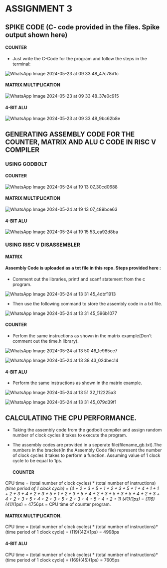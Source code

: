 # ASSIGNMENT 3

## SPIKE CODE (C- code provided in the files. Spike output shown here)
#### COUNTER

- Just write the C-Code for the program and follow the steps in the terminal:

![WhatsApp Image 2024-05-23 at 09 33 48_47c78d1c](https://github.com/SoahamMoulree/RISC-V-Repo/assets/169994191/b9732359-7d9c-447f-bb18-cbdd2f8c6a21)

#### MATRIX MULTIPLICATION

![WhatsApp Image 2024-05-23 at 09 33 48_37e0c915](https://github.com/SoahamMoulree/RISC-V-Repo/assets/169994191/31d4e023-d0f6-467e-8062-9864b26bfadc)

#### 4-BIT ALU

![WhatsApp Image 2024-05-23 at 09 33 48_9bc62b8e](https://github.com/SoahamMoulree/RISC-V-Repo/assets/169994191/48dc6878-4757-4d95-8e74-c417270dd5cf)

## GENERATING ASSEMBLY CODE FOR THE COUNTER, MATRIX AND ALU C CODE IN RISC V COMPILER

### USING GODBOLT

#### COUNTER

![WhatsApp Image 2024-05-24 at 19 13 07_30cd0688](https://github.com/SoahamMoulree/RISC-V-Repo/assets/169994191/8559d74c-4739-4c3b-84aa-fa9868cd10e1)

#### MATRIX MULTIPLICATION

![WhatsApp Image 2024-05-24 at 19 13 07_489bce63](https://github.com/SoahamMoulree/RISC-V-Repo/assets/169994191/09beb730-88c7-4c59-becf-19c83b614fcc)

#### 4-BIT ALU

![WhatsApp Image 2024-05-24 at 19 15 53_ea92d8ba](https://github.com/SoahamMoulree/RISC-V-Repo/assets/169994191/518b1151-97d3-43fd-aa52-ee23318897a3)


### USING RISC V DISASSEMBLER

#### MATRIX
#### Assembly Code is uploaded as a txt file in this repo. Steps provided here :

  - Comment out the libraries, printf and scanf statement from the c program.
  
 ![WhatsApp Image 2024-05-24 at 13 31 45_4dbf1913](https://github.com/SoahamMoulree/RISC-V-Repo/assets/169994191/8c082269-9b2e-4623-a989-03b336fb4e30)

  - Then use the following command to store the assembly code in a txt file.

![WhatsApp Image 2024-05-24 at 13 31 45_596b1077](https://github.com/SoahamMoulree/RISC-V-Repo/assets/169994191/ba3f3f08-19a3-4a90-8c7d-da2a70c6a5c0)
   
#### COUNTER
  - Perfom the same instructions as shown in the matrix example(Don't comment out the time.h library).

![WhatsApp Image 2024-05-24 at 13 50 46_1e965ce7](https://github.com/SoahamMoulree/RISC-V-Repo/assets/169994191/c90768a1-e0cd-435e-aae7-89ea30553467)


![WhatsApp Image 2024-05-24 at 13 38 43_02dbec14](https://github.com/SoahamMoulree/RISC-V-Repo/assets/169994191/8956d912-dfe0-44d2-af8b-2d4766831eaf)

#### 4-BIT ALU
  - Perform the same instructions as shown in the matrix example.

![WhatsApp Image 2024-05-24 at 13 51 32_112225a3](https://github.com/SoahamMoulree/RISC-V-Repo/assets/169994191/9daa5130-0263-4a17-be36-e859cd683fd0)

![WhatsApp Image 2024-05-24 at 13 31 45_079d39f1](https://github.com/SoahamMoulree/RISC-V-Repo/assets/169994191/da866149-839f-44c7-9673-86465a10d309)

## CALCULATING THE CPU PERFORMANCE.

- Taking the assembly code from the godbolt compiler and assign random number of clock cycles it takes to execute the program.

- The assembly codes are provided in a seperate file(filename_gb.txt).The numbers in the bracket(In the Assembly Code file) represent the number of clock cycles it takes to perform a function. Assuming value of 1 clock cycle to be equal to 1ps.
    

  #### COUNTER

 CPU time = (total number of clock cycles) * (total number of instructions)*(time period of 1 clock cycle)
          =   (4 + 2 + 3 + 5 + 1 + 2 + 3 + 5 + 1 + 4 + 1 + 1 + 2 + 3 + 4 + 2 + 3 + 5 + 1 + 2 + 3 + 5 + 4 + 2 + 3 + 5 + 3 + 5 + 4 + 2 + 3 + 4 + 2 + 3 + 5 + 4 + 2 + 3 + 5 + 2 + 3 + 4 + 5 + 4 + 2 + 1) *(41)(1ps)
          = (116)*(41)*(1ps) = 4756ps = CPU time of counter program.
          

#### MATRIX MULTIPLICATION.    

CPU time = (total number of clock cycles) * (total number of instructions)*(time period of 1 clock cycle)
         = (119)(42)(1ps) = 4998ps


#### 4-BIT ALU   

CPU time = (total number of clock cycles) * (total number of instructions)*(time period of 1 clock cycle)
         = (169)(45)(1ps) = 7605ps






